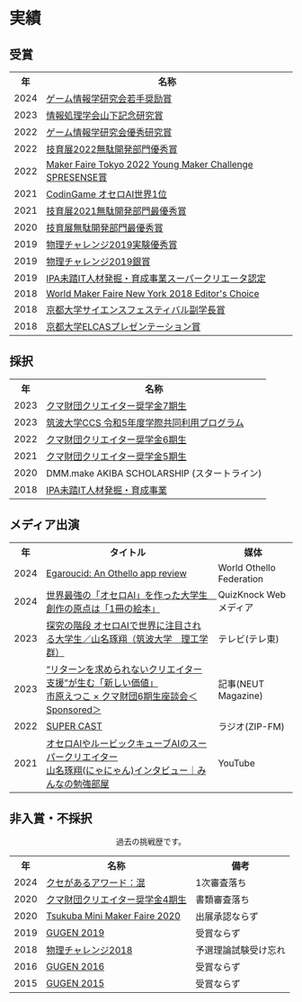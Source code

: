 # 実績



## 受賞
<div class="table_wrapper"><table><tbody>
<tr>
<th>年</th><th>名称</th>
</tr>
<tr>
<td>2024</td>
<td><a href="https://www.ipsj.or.jp/award/gi-award1.html" target="_blank" el="”noopener" noreferrer”="">ゲーム情報学研究会若手奨励賞</a></td>
</tr>
<tr>
<td>2023</td>
<td><a href="https://www.ipsj.or.jp/award/yamashita2023.html" target="_blank" el="”noopener" noreferrer”="">情報処理学会山下記念研究賞</a></td>
</tr>
<tr>
<td>2022</td>
<td><a href="https://www.ipsj.or.jp/award/gi-award2.html" target="_blank" el="”noopener" noreferrer”="">ゲーム情報学研究会優秀研究賞</a></td>
</tr>
<tr>
<td>2022</td>
<td><a href="https://talent.supporterz.jp/geekten/2022/" target="_blank" el="”noopener" noreferrer”="">技育展2022無駄開発部門優秀賞</a></td>
</tr>
<tr>
<td>2022</td>
<td><a href="https://makezine.jp/event/makerfaire/ymc2022/" target="_blank" el="”noopener" noreferrer”="">Maker Faire Tokyo 2022 Young Maker Challenge SPRESENSE賞</a></td>
</tr>
<tr>
<td>2021</td>
<td><a href="https://www.codingame.com/multiplayer/bot-programming/othello-1" target="_blank" el="”noopener" noreferrer”="">CodinGame オセロAI世界1位</a></td>
</tr>
<tr>
<td>2021</td>
<td><a href="https://talent.supporterz.jp/geekten/2021/" target="_blank" el="”noopener" noreferrer”="">技育展2021無駄開発部門最優秀賞</a></td>
</tr>
<tr>
<td>2020</td>
<td><a href="https://talent.supporterz.jp/geekten/2020/" target="_blank" el="”noopener" noreferrer”="">技育展無駄開発部門最優秀賞</a></td>
</tr>
<tr>
<td>2019</td>
<td><a href="http://www.jpho.jp/2019/prizes at phy-chal-2019.pdf" target="_blank" el="”noopener" noreferrer”="">物理チャレンジ2019実験優秀賞</a></td>
</tr>
<tr>
<td>2019</td>
<td><a href="http://www.jpho.jp/2019/prizes at phy-chal-2019.pdf" target="_blank" el="”noopener" noreferrer”="">物理チャレンジ2019銀賞</a></td>
</tr>
<tr>
<td>2019</td>
<td><a href="https://www.ipa.go.jp/jinzai/mitou/it/supercreator-list.html" target="_blank" el="”noopener" noreferrer”="">IPA未踏IT人材発掘・育成事業スーパークリエータ認定</a></td>
</tr>
<tr>
<td>2018</td>
<td><a href="https://makerfaire.com/maker/entry/67738/" target="_blank" el="”noopener" noreferrer”="">World Maker Faire New York 2018 Editor's Choice</a></td>
</tr>
<tr>
<td>2018</td>
<td><a href="https://www.kyoto-u.ac.jp/ja/news/2018-04-09-0" target="_blank" el="”noopener" noreferrer”="">京都大学サイエンスフェスティバル副学長賞</a></td>
</tr>
<tr>
<td>2018</td>
<td><a href="https://www.kyoto-u.ac.jp/ja/news/2018-03-09-0" target="_blank" el="”noopener" noreferrer”="">京都大学ELCASプレゼンテーション賞</a></td>
</tr>
</tbody></table></div>



## 採択
<div class="table_wrapper"><table><tbody>
<tr>
<th>年</th><th>名称</th>
</tr>
<tr>
<td>2023</td>
<td><a href="https://kuma-foundation.org/student/takuto-yamana/" target="_blank" el="”noopener" noreferrer”="">クマ財団クリエイター奨学金7期生</a></td>
</tr>
<tr>
<td>2023</td>
<td><a href="https://project.ccs.tsukuba.ac.jp/event/24/contributions/439/" target="_blank" el="”noopener" noreferrer”="">筑波大学CCS 令和5年度学際共同利用プログラム</a></td>
</tr>
<tr>
<td>2022</td>
<td><a href="https://kuma-foundation.org/student/takuto-yamana/" target="_blank" el="”noopener" noreferrer”="">クマ財団クリエイター奨学金6期生</a></td>
</tr>
<tr>
<td>2021</td>
<td><a href="https://kuma-foundation.org/student/takuto-yamana/" target="_blank" el="”noopener" noreferrer”="">クマ財団クリエイター奨学金5期生</a></td>
</tr>
<tr>
<td>2020</td>
<td>DMM.make AKIBA SCHOLARSHIP (スタートライン)</td>
</tr>
<tr>
<td>2018</td>
<td><a href="https://www.ipa.go.jp/jinzai/mitou/it/2018/gaiyou_s-5.html" target="_blank" el="”noopener" noreferrer”="">IPA未踏IT人材発掘・育成事業</a></td>
</tr>
</tbody></table></div>


## メディア出演

<div class="table_wrapper"><table><tbody>
<tr>
<th>年</th><th>タイトル</th><th>媒体</th>
</tr>
<tr>
<td>2024</td>
<td><a href="https://www.worldothello.org/news/354/egaroucid-an-othello-app-review" target="_blank" el="”noopener" noreferrer”="">Egaroucid: An Othello app review</a></td>
<td>World Othello Federation</td>
</tr>
<tr>
<td>2024</td>
<td><a href="https://web.quizknock.com/othello-ai" target="_blank" el="”noopener" noreferrer”="">世界最強の「オセロAI」を作った大学生　創作の原点は「1冊の絵本」</a></td>
<td>QuizKnock Webメディア</td>
</tr>
<tr>
<td>2023</td>
<td><a href="https://www.tv-tokyo.co.jp/tankyunokaidan/backnumber/index.html?trgt=20230720" target="_blank" el="”noopener" noreferrer”="">探究の階段 オセロAIで世界に注目される大学生／山名琢翔（筑波大学　理工学群）</a></td>
<td>テレビ(テレ東)</td>
</tr>
<tr>
<td>2023</td>
<td><a href="https://neutmagazine.com/interview_kumafoundation_2023" target="_blank" el="”noopener" noreferrer”="">“リターンを求められないクリエイター支援”が生む「新しい価値」<br>市原えつこ × クマ財団6期生座談会＜Sponsored＞</a></td>
<td>記事(NEUT Magazine)</td>
</tr>
<tr>
<td>2022</td>
<td><a href="https://zip-fm.co.jp/programs/6e68fe9e-29bd-49c0-aec6-ab27c7320248" target="_blank" el="”noopener" noreferrer”="">SUPER CAST</a></td>
<td>ラジオ(ZIP-FM)</td>
</tr>
<tr>
<td>2021</td>
<td><a href="https://www.youtube.com/live/rAM499RwhpI?si=BIsVoAJVPNvTHtsv" target="_blank" el="”noopener" noreferrer”="">オセロAIやルービックキューブAIのスーパークリエイター<br>山名琢翔(にゃにゃん)インタビュー｜みんなの勉強部屋</a></td>
<td>YouTube</td>
</tr>
</tbody></table></div>



## 非入賞・不採択

<center>過去の挑戦歴です。</center>

<div class="table_wrapper"><table><tbody>
<tr>
<th>年</th><th>名称</th><th>備考</th>
</tr>
<tr>
<td>2024</td>
<td><a href="https://awrd.com/award/kuse-ga-aru-award-1" target="_blank" el="”noopener" noreferrer”="">クセがあるアワード：混</a></td>
<td>1次審査落ち</td>
</tr>
<tr>
<td>2020</td>
<td><a href="https://kuma-foundation.org/" target="_blank" el="”noopener" noreferrer”="">クマ財団クリエイター奨学金4期生</a></td>
<td>書類審査落ち</td>
</tr>
<tr>
<td>2020</td>
<td><a href="https://tmmf.jp/2020/" target="_blank" el="”noopener" noreferrer”="">Tsukuba Mini Maker Faire 2020</a></td>
<td>出展承認ならず</td>
</tr>
<tr>
<td>2019</td>
<td><a href="https://gugen.jp/subscriptions/work/799" target="_blank" el="”noopener" noreferrer”="">GUGEN 2019</a></td>
<td>受賞ならず</td>
</tr>
<tr>
<td>2018</td>
<td><a href="https://www.jpho.jp/" target="_blank" el="”noopener" noreferrer”="">物理チャレンジ2018</a></td>
<td>予選理論試験受け忘れ</td>
</tr>
<tr>
<td>2016</td>
<td><a href="https://gugen.jp/subscriptions/work/379" target="_blank" el="”noopener" noreferrer”="">GUGEN 2016</a></td>
<td>受賞ならず</td>
</tr>
<tr>
<td>2015</td>
<td><a href="https://gugen.jp/subscriptions/work/306" target="_blank" el="”noopener" noreferrer”="">GUGEN 2015</a></td>
<td>受賞ならず</td>
</tr>
</tbody></table></div>
